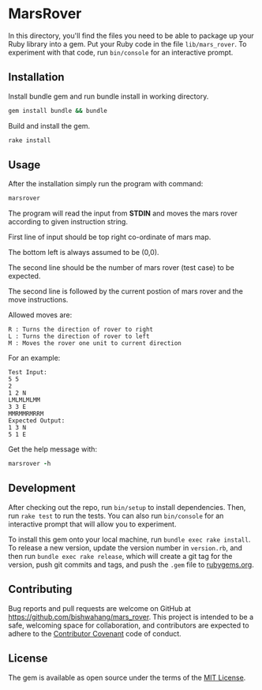 # MarsRover

In this directory, you'll find the files you need to be able to package up your Ruby library into a gem. Put your Ruby code in the file `lib/mars_rover`. To experiment with that code, run `bin/console` for an interactive prompt.

## Installation
Install bundle gem and run bundle install in working directory.

```ruby
gem install bundle && bundle
```
Build and install the gem.

```ruby
rake install
```

## Usage
After the installation simply run the program with command:

```ruby
marsrover
```
The program will read the input from **STDIN** and moves the mars rover according to given instruction string.

First line of input should be top right co-ordinate of mars map.

The bottom left is always assumed to be (0,0).

The second line should be the number of mars rover (test case) to be expected.

The second line is followed by the current postion of mars rover and the move instructions.


Allowed moves are:

    R : Turns the direction of rover to right
    L : Turns the direction of rover to left
    M : Moves the rover one unit to current direction


For an example:

    Test Input:
    5 5
    2
    1 2 N
    LMLMLMLMM
    3 3 E
    MMRMMRMRRM
    Expected Output:
    1 3 N
    5 1 E


Get the help message with:

```ruby
marsrover -h
```

## Development

After checking out the repo, run `bin/setup` to install dependencies. Then, run `rake test` to run the tests. You can also run `bin/console` for an interactive prompt that will allow you to experiment.

To install this gem onto your local machine, run `bundle exec rake install`. To release a new version, update the version number in `version.rb`, and then run `bundle exec rake release`, which will create a git tag for the version, push git commits and tags, and push the `.gem` file to [rubygems.org](https://rubygems.org).

## Contributing

Bug reports and pull requests are welcome on GitHub at https://github.com/bishwahang/mars_rover. This project is intended to be a safe, welcoming space for collaboration, and contributors are expected to adhere to the [Contributor Covenant](http://contributor-covenant.org) code of conduct.


## License

The gem is available as open source under the terms of the [MIT License](http://opensource.org/licenses/MIT).


